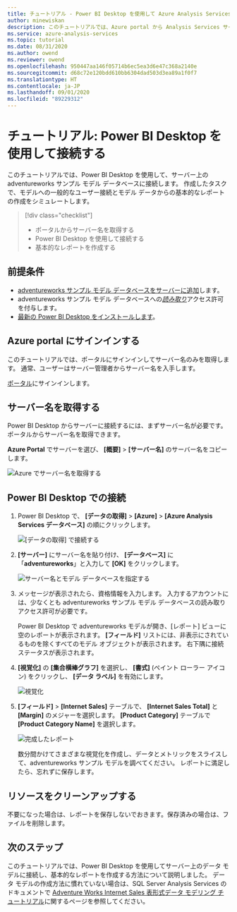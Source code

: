 ```yaml
---
title: チュートリアル - Power BI Desktop を使用して Azure Analysis Services に接続する | Microsoft Docs
author: minewiskan
description: このチュートリアルでは、Azure portal から Analysis Services サーバー名を取得し、Power BI Desktop を使用してサーバーに接続する方法について説明します。
ms.service: azure-analysis-services
ms.topic: tutorial
ms.date: 08/31/2020
ms.author: owend
ms.reviewer: owend
ms.openlocfilehash: 950447aa146f05714b6ec5ea3d6e47c368a2140e
ms.sourcegitcommit: d68c72e120bdd610bb6304dad503d3ea89a1f0f7
ms.translationtype: HT
ms.contentlocale: ja-JP
ms.lasthandoff: 09/01/2020
ms.locfileid: "89229312"
---
```

# <a name="tutorial-connect-with-power-bi-desktop"></a>チュートリアル: Power BI Desktop を使用して接続する

このチュートリアルでは、Power BI Desktop を使用して、サーバー上の adventureworks サンプル モデル データベースに接続します。 作成したタスクで、モデルへの一般的なユーザー接続とモデル データからの基本的なレポートの作成をシミュレートします。

> [!div class="checklist"]
> * ポータルからサーバー名を取得する
> * Power BI Desktop を使用して接続する
> * 基本的なレポートを作成する

## <a name="prerequisites"></a>前提条件

- [adventureworks サンプル モデル データベースをサーバーに追加](../analysis-services-create-sample-model.md)します。
- adventureworks サンプル モデル データベースへの[*読み取り*](../analysis-services-server-admins.md)アクセス許可を付与します。
- [最新の Power BI Desktop をインストールします](https://powerbi.microsoft.com/desktop)。

## <a name="sign-in-to-the-azure-portal"></a>Azure portal にサインインする
このチュートリアルでは、ポータルにサインインしてサーバー名のみを取得します。 通常、ユーザーはサーバー管理者からサーバー名を入手します。

[ポータル](https://portal.azure.com/)にサインインします。

## <a name="get-server-name"></a>サーバー名を取得する
Power BI Desktop からサーバーに接続するには、まずサーバー名が必要です。 ポータルからサーバー名を取得できます。

**Azure Portal** でサーバーを選び、 **[概要]**  >  **[サーバー名]** のサーバー名をコピーします。
   
   ![Azure でサーバー名を取得する](./media/analysis-services-tutorial-pbid/aas-copy-server-name.png)

## <a name="connect-in-power-bi-desktop"></a>Power BI Desktop での接続

1. Power BI Desktop で、 **[データの取得]**  >  **[Azure]**  >  **[Azure Analysis Services データベース]** の順にクリックします。

   ![[データの取得] で接続する](./media/analysis-services-tutorial-pbid/aas-pbid-connect-aasserver.png)

2. **[サーバー]** にサーバー名を貼り付け、 **[データベース]** に「**adventureworks**」と入力して **[OK]** をクリックします。

   ![サーバー名とモデル データベースを指定する](./media/analysis-services-tutorial-pbid/aas-pbid-connect-aas-servername.png)

3. メッセージが表示されたら、資格情報を入力します。 入力するアカウントには、少なくとも adventureworks サンプル モデル データベースの読み取りアクセス許可が必要です。

    Power BI Desktop で adventureworks モデルが開き、[レポート] ビューに空のレポートが表示されます。 **[フィールド]** リストには、非表示にされているものを除くすべてのモデル オブジェクトが表示されます。 右下隅に接続ステータスが表示されます。

4. **[視覚化]** の **[集合横棒グラフ]** を選択し、 **[書式]** (ペイント ローラー アイコン) をクリックし、 **[データ ラベル]** を有効にします。 

   ![視覚化](./media/analysis-services-tutorial-pbid/aas-pbid-visualizations-report.png)

5. **[フィールド]**  >  **[Internet Sales]** テーブルで、 **[Internet Sales Total]** と **[Margin]** のメジャーを選択します。 **[Product Category]** テーブルで **[Product Category Name]** を選択します。

   ![完成したレポート](./media/analysis-services-tutorial-pbid/aas-pbid-complete-report.png)

    数分間かけてさまざまな視覚化を作成し、データとメトリックをスライスして、adventureworks サンプル モデルを調べてください。 レポートに満足したら、忘れずに保存します。

## <a name="clean-up-resources"></a>リソースをクリーンアップする

不要になった場合は、レポートを保存しないでおきます。保存済みの場合は、ファイルを削除します。

## <a name="next-steps"></a>次のステップ
このチュートリアルでは、Power BI Desktop を使用してサーバー上のデータ モデルに接続し、基本的なレポートを作成する方法について説明しました。 データ モデルの作成方法に慣れていない場合は、SQL Server Analysis Services のドキュメントで [Adventure Works Internet Sales 表形式データ モデリング チュートリアル](https://docs.microsoft.com/analysis-services/tutorial-tabular-1400/as-adventure-works-tutorial)に関するページを参照してください。